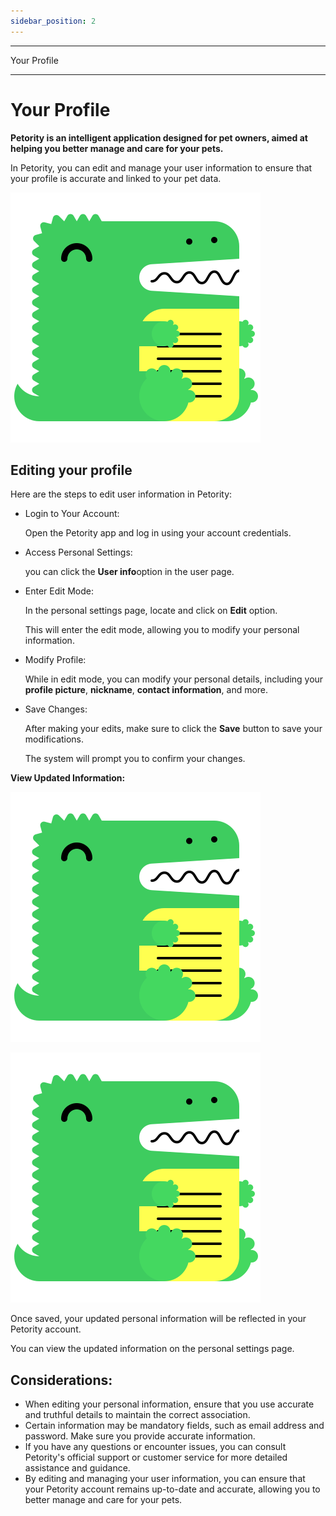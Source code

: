 ```yaml
---
sidebar_position: 2
---
```


***
Your Profile
***

# Your Profile
**Petority is an intelligent application designed for pet owners, aimed at helping you better manage and care for your pets.**

In Petority, you can edit and manage your user information to ensure that your profile is accurate and linked to your pet data.

![Userinfo](/img/logo.svg)

## Editing your profile
Here are the steps to edit user information in Petority:

+ Login to Your Account:

    Open the Petority app and log in using your account credentials.

+ Access Personal Settings:
  
    you can click the **User info**option in the user page.

+ Enter Edit Mode:
  
    In the personal settings page, locate and click on **Edit** option.

    This will enter the edit mode, allowing you to modify your personal information.

+ Modify Profile:

    While in edit mode, you can modify your personal details, including your **profile picture**, **nickname**, **contact information**, and more.

+ Save Changes:
  
    After making your edits, make sure to click the **Save** button to save your modifications.
  
    The system will prompt you to confirm your changes.

**View Updated Information:** 

![userinfo](/img/logo.svg)

![detail](/img/logo.svg)

Once saved, your updated personal information will be reflected in your Petority account. 

You can view the updated information on the personal settings page.

## Considerations:

+ When editing your personal information, ensure that you use accurate and truthful details to maintain the correct association.
+ Certain information may be mandatory fields, such as email address and password. Make sure you provide accurate information.
+ If you have any questions or encounter issues, you can consult Petority's official support or customer service for more detailed assistance and guidance.
+ By editing and managing your user information, you can ensure that your Petority account remains up-to-date and accurate, allowing you to better manage and care for your pets.
   
